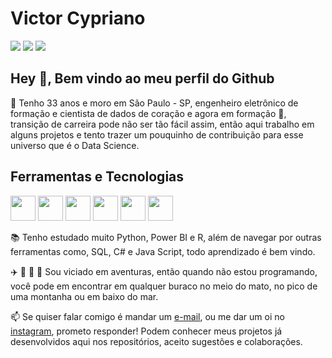 
# Victor Cypriano

<div>
<a href = "https://www.instagram.com/victorcypriano/" target="_blank"><img src="https://img.shields.io/badge/-Instagram-%23E4405F?style=for-the-badge&logo=instagram&logoColor=white" target="_blank"></a>
<a href = "mailto:victortcypriano@gmail.com"><img src="https://img.shields.io/badge/Gmail-D14836?style=for-the-badge&logo=gmail&logoColor=white" target="_blank"></a>
<a href="https://www.linkedin.com/in/victorcypriano/" target="_blank"><img src="https://img.shields.io/badge/-LinkedIn-%230077B5?style=for-the-badge&logo=linkedin&logoColor=white" target="_blank"></a>   
</div>



## Hey 👋, Bem vindo ao meu perfil do Github

📰 Tenho 33 anos e moro em São Paulo - SP, engenheiro eletrônico de formação e cientista de dados de coração e agora em formação 🙏, transição de carreira pode não ser tão fácil assim, então aqui trabalho em alguns projetos e tento trazer um pouquinho de contribuição para esse universo que é o Data Science.

## Ferramentas e Tecnologias

<img src="https://cdn.jsdelivr.net/gh/devicons/devicon/icons/python/python-original.svg" width="40" height="40" /> <img src="https://powerapps.microsoft.com/images/application-logos/svg/powerbi.svg" width="40" height="40" /> <img src="https://cdn.jsdelivr.net/gh/devicons/devicon/icons/rstudio/rstudio-original.svg" width="40" height="40" /> <img src="https://cdn.jsdelivr.net/gh/devicons/devicon/icons/microsoftsqlserver/microsoftsqlserver-plain.svg" width="40" height="40" /> <img src="https://cdn.jsdelivr.net/gh/devicons/devicon/icons/csharp/csharp-original.svg" width="40" height="40" /> <img src="https://cdn.jsdelivr.net/gh/devicons/devicon/icons/javascript/javascript-original.svg" width="40" height="40" />


📚 Tenho estudado muito Python, Power BI e R, além de navegar por outras ferramentas como, SQL, C# e Java Script, todo aprendizado é bem vindo.

✈️ 🌄 🚵 🤿 Sou viciado em aventuras, então quando não estou programando, você pode em encontrar em qualquer buraco no meio do mato, no pico de uma montanha ou em baixo do mar.


📫 Se quiser falar comigo é mandar um <a href="mailto:victortcypriano@gmail.com/">e-mail</a>, ou me dar um oi no <a href="https://www.instagram.com/victorcypriano/">instagram</a>, prometo responder!
Podem conhecer meus projetos já desenvolvidos aqui nos repositórios, aceito sugestões e colaborações.



<!---
victorcypriano/victorcypriano is a ✨ special ✨ repository because its `README.md` (this file) appears on your GitHub profile.
You can click the Preview link to take a look at your changes.
--->
